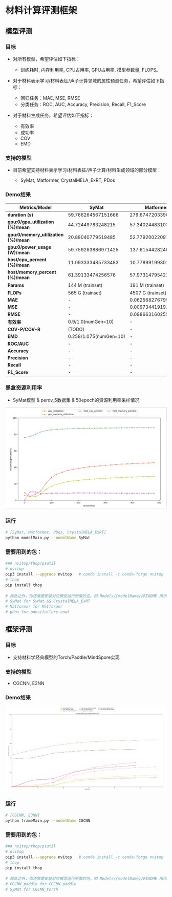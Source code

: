 # 材料计算评测框架

## 模型评测

### 目标

- 对所有模型，希望评估如下指标：
  - 训练耗时, 内存利用率, CPU占用率, GPU占用率, 模型参数量, FLOPS。

- 对于材料表示学习/材料表征/声子计算领域的属性预测任务，希望评估如下指标：
  - 回归任务：MAE, MSE, RMSE
  - 分类任务：ROC, AUC, Accuracy, Precision, Recall, F1_Score

- 对于材料生成任务，希望评估如下指标：
  - 有效率
  - 成功率
  - COV
  - EMD

 

### 支持的模型

- 目前希望支持材料表示学习/材料表征/声子计算/材料生成领域的部分模型：

  - SyMat, Matformer, CrystalMELA_ExRT, PDos

  

### Demo结果

| Metrics/Model                         | **SyMat**                | Matformer | CrystalMELA_ExRT | PDos(TODO) |
| ------------------------------------- |--------------------------| ---- | ---- | ----- |
| **duration (s)**                      | 59.766264567151666       | 279.6747203390005 | 6.047079102998396 |       |
| **gpu:0/gpu_utilization (%)/mean**    | 44.72449783248215        | 57.34024483103515 | 11.003273684208766 |       |
| **gpu:0/memory_utilization (%)/mean** | 20.88040779519485        | 52.77920022097266 | 6.495060309199788 |       |
| **gpu:0/power_usage (W)/mean**        | 59.759263886971425       | 137.61544282401448 | 17.624458588602128 |       |
| **host/cpu_percent (%)/mean**         | 11.093333485733483       | 10.778991993015806 | 60.34570476629634 |       |
| **host/memory_percent (%)/mean**      | 61.39133474256576        | 57.97314795422511 | 67.23119746163277 |       |
| **Params** | 144 M (trainset) | 191 M (trainset) | - (ExRT是传统机器学习模型) | |
| **FLOPs** | 565 G (trainset) | 4507 G (trainset) | - | |
| **MAE** | - | 0.0625682767954642 | - | |
| **MSE** | - | 0.00973441919158266 | - | |
| **RMSE** | - | 0.09866316025539959 | - | |
| **有效率** | 0.9/1.0(numGen=10) | - | - | |
| **COV-P/COV-R** | (TODO) | - | - | |
| **EMD** | 0.258/1.075(numGen=10) | - | - | |
| **ROC/AUC** | - | -                   | 0.18400880762056013/0.03733669441730265 | |
| **Accuracy** | - | - | 0.918989320135452/0.802031779109143 | |
| **Precision** | - | - | 0.8820606355813501/0.6898393250597135 | |
| **Recall** | - | - | 0.8518414383176423/0.5316257366414497 | |
| **F1_Score** | - | - | 0.86343144768573/0.6269558037116416 | |

### 黑盒资源利用率

- SyMat模型 & perov_5数据集 & 50epoch的资源利用率采样情况

![](assets/BlackBoxResource_show.png)



### 运行

~~~bash
# [SyMat, Matformer, PDos, CrystalMELA_ExRT]
python modelMain.py --modelName SyMat
~~~



### 需要用到的包：

~~~bash
### nvitop/thop/psutil
# nvitop
pip3 install --upgrade nvitop   # conda install -c conda-forge nvitop
# thop
pip install thop

# 除此之外，你还需要安装对应模型运行所需的包。如 Models/{modelName}/README 所示。
# SyMat for SyMat && CrystalMELA_ExRT
# Matformer for Matformer
# pdos for pdos(failure now)
~~~





## 框架评测

### 目标

- 支持材料学经典模型的Torch/Paddle/MindSpore实现



### 支持的模型

- CGCNN, E3NN



### Demo结果

<img src="assets/CGCNN_200Epoch_BlackBoxResource.png" style="zoom: 67%;" />



### 运行

~~~bash
# [CGCNN, E3NN]
python frameMain.py --modelName CGCNN
~~~



### 需要用到的包：

~~~bash
### nvitop/thop/psutil
# nvitop
pip3 install --upgrade nvitop   # conda install -c conda-forge nvitop
# thop
pip install thop

# 除此之外，你还需要安装对应模型运行所需的包。如 Models/{modelName}/README 所示。
# CGCNN_paddle for CGCNN_paddle
# SyMat for CGCNN_torch
~~~

